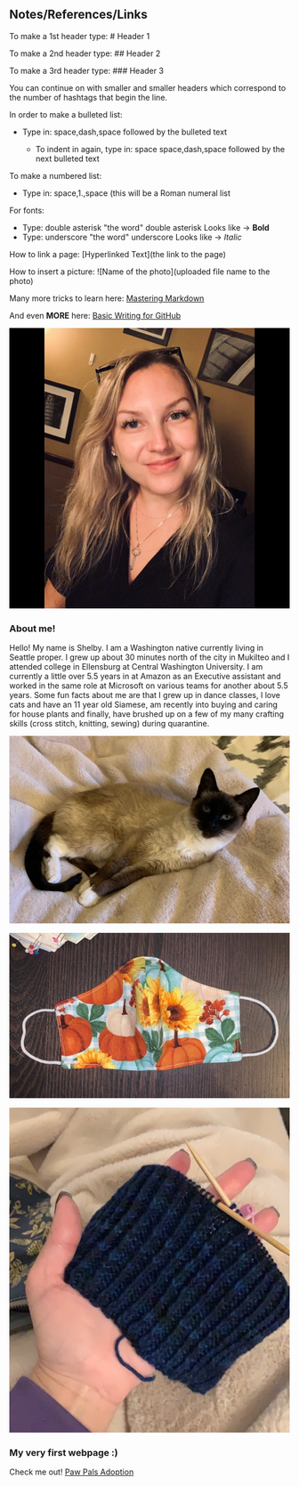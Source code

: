 ## Notes/References/Links

 To make a 1st header type: # Header 1
 
 To make a 2nd header type: ## Header 2
 
 To make a 3rd header type: ### Header 3
 
 You can continue on with smaller and smaller headers which correspond to the number of hashtags that begin the line. 



 In order to make a bulleted list: 
 
  - Type in: space,dash,space followed by the bulleted text
 
    - To indent in again, type in: space space,dash,space followed by the next bulleted text

 To make a numbered list:
 
  - Type in: space,1.,space (this will be a Roman numeral list

 For fonts:
  - Type: double asterisk "the word" double asterisk Looks like -> **Bold**
  - Type: underscore "the word" underscore Looks like -> _Italic_ 
  
  How to link a page: [Hyperlinked Text](the link to the page)
  
  How to insert a picture: ![Name of the photo](uploaded file name to the photo)
  
  Many more tricks to learn here: [Mastering Markdown](https://guides.github.com/features/mastering-markdown/)
  
  And even **MORE** here: [Basic Writing for GitHub](https://docs.github.com/en/free-pro-team@latest/github/writing-on-github/basic-writing-and-formatting-syntax)


![Me](ShelbyClass.JPG)
### About me!

Hello! My name is Shelby. I am a Washington native currently living in Seattle proper. I grew up about 30 minutes north of the city in Mukilteo and I attended college in Ellensburg at Central Washington University. I am currently a little over 5.5 years in at Amazon as an Executive assistant and worked in the same role at Microsoft on various teams for another about 5.5 years. Some fun facts about me are that I grew up in dance classes, I love cats and have an 11 year old Siamese, am recently into buying and caring for house plants and finally, have brushed up on a few of my many crafting skills (cross stitch, knitting, sewing) during quarantine.

![Piper](Piper.jpg)

![Mask](Mask.JPG)

![KnittedHat](Knitting.jpg)


### My very first webpage :)

Check me out! [Paw Pals Adoption](https://pawpalsadopt.shelbyharner.repl.co/)
